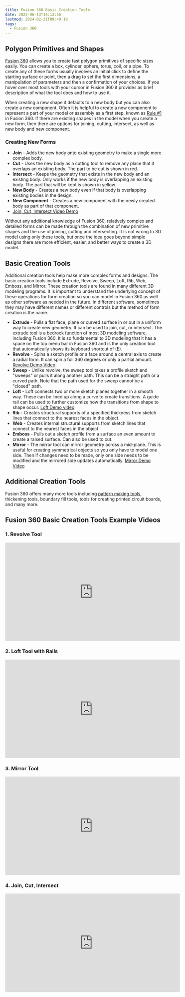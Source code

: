 ```yaml
---
title: Fusion 360 Basic Creation Tools
date: 2023-06-13T14:13:56
lastmod: 2024-02-21T09:49:19
tags:
  - Fusion 360
---
```


## Polygon Primitives and Shapes

[Fusion 360](fusion-360.md) allows you to create fast polygon primitives of specific sizes easily. You can create a box, cylinder, sphere, torus, coil, or a pipe. To create any of these forms usually involves an initial click to define the starting surface or point, then a drag to set the first dimensions, a manipulation of parameters and then a confirmation of your choices. If you hover over most tools with your cursor in Fusion 360 it provides as brief description of what the tool does and how to use it.

When creating a new shape it defaults to a new body but you can also create a new component. Often it is helpful to create a new component to represent a part of your model or assembly as a first step, known as [Rule #1](./rule-number-one-fusion-360.md) in Fusion 360. If there are existing shapes in the model when you create a new form, then there are options for joining, cutting, intersect, as well as new body and new component.

### Creating New Forms

- **Join** - Adds the new body onto existing geometry to make a single more complex body.
- **Cut** - Uses the new body as a cutting tool to remove any place that it overlaps an existing body. The part to be cut is shown in red.
- **Intersect** - Keeps the geometry that exists in the new body and an existing body. Only works if the new body is overlapping an existing body. The part that will be kept is shown in yellow.
- **New Body** - Creates a new body even if that body is overlapping existing bodies in the design.
- **New Component** - Creates a new component with the newly created body as part of that component.
- [Join, Cut, Intersect Video Demo](https://youtu.be/iLr9d8Gp7Ls)

Without any additional knowledge of Fusion 360, relatively complex and detailed forms can be made through the combination of new primitive shapes and the use of joining, cutting and intersecting. It is not wrong to 3D model using only these tools, but once the idea goes beyond simple designs there are more efficient, easier, and better ways to create a 3D model.

## Basic Creation Tools

Additional creation tools help make more complex forms and designs. The basic creation tools include Extrude, Revolve, Sweep, Loft, Rib, Web, Emboss, and Mirror. These creation tools are found in many different 3D modeling programs. It is important to understand the underlying concept of these operations for form creation so you can model in Fusion 360 as well as other software as needed in the future. In different software, sometimes they may have different names or different controls but the method of form creation is the name.

- **Extrude** - Pulls a flat face, plane or curved surface in or out in a uniform way to create new geometry. It can be used to join, cut, or intersect. The extrude tool is a bedrock function of most 3D modeling software, including Fusion 360. It is so fundamental to 3D modeling that it has a space on the top menu bar in Fusion 360 and is the only creation tool that automatically shows its keyboard shortcut of (E).
- **Revolve** - Spins a sketch profile or a face around a central axis to create a radial form. It can spin a full 360 degrees or only a partial amount. [Revolve Demo Video](https://youtu.be/VzossdZbGtk)
- **Sweep** - Unlike revolve, the sweep tool takes a profile sketch and "sweeps" or pulls it along another path. This can be a straight path or a curved path. Note that the path used for the sweep cannot be a "closed" path.
- **Loft** - Loft connects two or more sketch planes together in a smooth way. These can be lined up along a curve to create transitions. A guide rail can be used to further customize how the transitions from shape to shape occur. [Loft Demo video](https://youtu.be/OTBZuSGG6bc)
- **Rib** - Creates structural supports of a specified thickness from sketch lines that connect to the nearest faces in the object.
- **Web** - Creates internal structural supports from sketch lines that connect to the nearest faces in the object.
- **Emboss** - Pulls out a sketch profile from a surface an even amount to create a raised surface. Can also be used to cut.
- **Mirror** - The mirror tool can mirror geometry across a mid-plane. This is useful for creating symmetrical objects so you only have to model one side. Then if changes need to be made, only one side needs to be modified and the mirrored side updates automatically. [Mirror Demo Video](https://youtu.be/vwCUjtsghdI)

## Additional Creation Tools

Fusion 360 offers many more tools including [pattern making tools](./basic-pattern-tools-fusion-360.md), thickening tools, boundary fill tools, tools for creating printed circuit boards, and many more.

## Fusion 360 Basic Creation Tools Example Videos

<div class="tutorial-video-grid">

<div class="video-card">

### 1. Revolve Tool

<div class="iframe-16-9-container"><iframe class="youTubeIframe" width="560" height="315" src="https://www.youtube.com/embed/VzossdZbGtk?rel=0" title="YouTube video player" frameborder="0" allow="accelerometer; autoplay; clipboard-write; encrypted-media; gyroscope; picture-in-picture; web-share" allowfullscreen></iframe>
</div>
</div>

<div class="video-card">

### 2. Loft Tool with Rails

<div class="iframe-16-9-container"><iframe class="youTubeIframe" width="560" height="315" src="https://www.youtube.com/embed/OTBZuSGG6bc?rel=0" title="YouTube video player" frameborder="0" allow="accelerometer; autoplay; clipboard-write; encrypted-media; gyroscope; picture-in-picture; web-share" allowfullscreen></iframe>
</div>
</div>

<div class="video-card">

### 3. Mirror Tool

<div class="iframe-16-9-container"><iframe class="youTubeIframe" width="560" height="315" src="https://www.youtube.com/embed/vwCUjtsghdI?rel=0" title="YouTube video player" frameborder="0" allow="accelerometer; autoplay; clipboard-write; encrypted-media; gyroscope; picture-in-picture; web-share" allowfullscreen></iframe>
</div>
</div>

<div class="video-card">

### 4. Join, Cut, Intersect

<div class="iframe-16-9-container"><iframe class="youTubeIframe" width="560" height="315" src="https://www.youtube.com/embed/iLr9d8Gp7Ls?rel=0" title="YouTube video player" frameborder="0" allow="accelerometer; autoplay; clipboard-write; encrypted-media; gyroscope; picture-in-picture; web-share" allowfullscreen></iframe>
</div>
</div>

</div>
